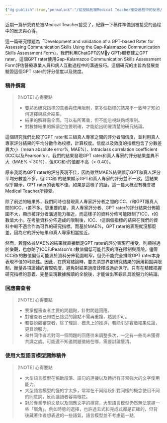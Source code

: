 ```yaml
---
{"dg-publish":true,"permalink":"/從投稿到被Medical Teacher接受過程中的反思/","title":"從投稿到被Medical Teacher接受過程中的反思","tags":["guideline","manuscript","ai","chatgpt"],"created":"2025-07-04T14:01","updated":"2025-07-04T20:02"}
---
```



近期一篇研究終於被Medical Teacher接受了，紀錄一下稿件準備到被接受的過程中的反思與心得。

這一篇研究標題為「Development and validation of a GPT-based Rater for Assessing Communication Skills Using the Gap-Kalamazoo Communication Skills Assessment Form」，我們利用ChatGPT的My GPTs服務建立GPT rater，這個GPT rater使用Gap-Kalamazoo Communication Skills Assessment Form評估醫療專業人員和病人互動過程中的溝通技巧。這個研究的主旨為發展並驗證這個GPT rater的評分信度以及效度。

### 稿件撰寫


> [!NOTE] 心得要點
> - 要熟悉研究指標的意義與使用限制，當多個指標的結果不一致時才知如何選擇與綜合結果。
> - 結果的解釋需全面。可以有所著重，但不能忽視缺點或限制。
> - 對數據結果的解讀定位要明確，才能給出明確清楚的研究結論。


這個研究我們比較了GPT rater和三組真人專家之間的評分者間信度，並利用真人專家評分結果的平均分數作為校標，計算校度。信度以及效度的指標包含了分數差異大小（mean absolute error%, MAE%）、Intraclass correlation coefficient (ICC)以及Pearson's r。我們的結果發現GPT rater和真人專家的評分結果差異不大（MAE% < 30%），但ICC和r的值都不高（< 0.40）。

原來我認為GPT rater的評分表現不佳，因為雖然MAE%結果顯示GPT和真人評分平均分數差不多，但ICC和r的結果顯示GPT和真人專家的評分並不一致。這結果似乎顯示，GPT rater的表現不佳。如果是這樣子的話，這一篇大概沒有機會被Medical Teacher所接受。

除了前述的結果外，我們同時也發現真人專家評分者之間的ICC、r和GPT跟真人間的ICC、r差不多。更重要的是，真人專家評分者、GPT rater的評分結果分佈範圍不大，顯示被評分者溝通能力相近，而這樣子的資料分佈可能限制了ICC、r的數值大小。在考量資料分佈造成的限制後，ICC、r這兩個指標的結果在我們的資料中較不適合作為可靠的研究指標。而基於MAE%，GPT rater的表現就沒那麼差，因為它的評分結果和真人專家相當接近。

然而，若僅依據MAE%的結果就直接斷定GPT rater的評分表現可接受，則顯得過於樂觀，也忽略了ICC和Pearson's r數值偏低可能代表的潛在限制與風險。儘管ICC和r的數值偏低可能源於資料分佈範圍較窄，但仍不能完全排除GPT rater本身表現不佳的可能性。因此，在撰寫結論時，要先清楚界定研究結果的適用範圍與限制，衡量各項證據的實際強度，避免對結果過度詮釋或過於保守。只有在精確把握研究指標的意義、完整呈現數據解讀的全貌後，才能做出客觀且具說服力的結論。


### 回應審查者

> [!NOTE] 心得要點
> - 要掌握審查者主要的問題點，針對問題回應。
> - 對審查者已知或已接受的論點不需再重複，點到即可。
> - 若要說服審查者，除了理論、概念上的推導，若能引述實徵結果佐證，更具說服力。
> - 和共同作者若對同一個問題的回應往來調整多次，一定有一些尚未獲得共識之處。可能還不知道問題徵結在哪，需要討論釐清。



### 使用大型語言模型潤飾稿件

> [!NOTE] 心得要點
> - 大型語言模型在協助段落、語句的連接以及轉折有非常強大的文字使用能力。
> - 大型語言模型的懂的字太多，常常在不同階段針對同樣的概念使用不同的同意詞，反而讓讀者容易眼花。
> - 對於專業學術文章以及回應文字的撰寫，大型語言模型仍然無法掌握一些「眉角」。例如時態的選擇，也許過去式和完成式都是正確的，但背後藏著作者想表達的一些語氣，語言模型並不考慮這一點。